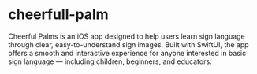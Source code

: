 # cheerfull-palm
Cheerful Palms is an iOS app designed to help users learn sign language through clear, easy-to-understand sign images. Built with SwiftUI, the app offers a smooth and interactive experience for anyone interested in basic sign language — including children, beginners, and educators.
